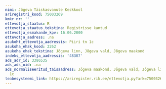 ```yaml
---
nimi: Jõgeva Täiskasvanute Keskkool
ariregistri_kood: 75003269
kmkr_nr: ''
ettevotja_staatus: R
ettevotja_staatus_tekstina: Registrisse kantud
ettevotja_esmakande_kpv: 16.06.2000
ettevotja_aadress: .na
asukoht_ettevotja_aadressis: Piiri tn 1c
asukoha_ehak_kood: 2262
asukoha_ehak_tekstina: Jõgeva linn, Jõgeva vald, Jõgeva maakond
indeks_ettevotja_aadressis: '48307'
ads_adr_id: 3386535
ads_ads_oid: .na
ads_normaliseeritud_taisaadress: Jõgeva maakond, Jõgeva vald, Jõgeva linn, Piiri tn
  1c
teabesysteemi_link: https://ariregister.rik.ee/ettevotja.py?ark=75003269&ref=rekvisiidid
---
```

